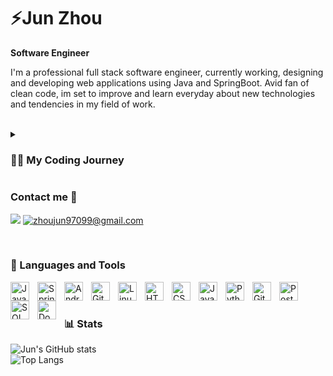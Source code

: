 # ⚡Jun Zhou

**Software Engineer** 

I'm a professional full stack software engineer, currently working, designing and developing web applications using Java and SpringBoot. 
Avid fan of clean code, im set to improve and learn everyday about new technologies and tendencies in my field of work.

<br/>

<details><summary><h3>👨‍💻 My Coding Journey</h3></summary>
 
I embarked on my coding journey as a dedicated software development student, fueled by a fervent desire to delve into the intricacies of software and coding. This commitment led me to secure my initial internships in the field, where I assumed roles as a Business Intelligence Analyst and subsequently as a Java Solutions Analyst. Both experiences provided valuable insights into data processing, handling, and software architecture modeling.

Upon the successful completion of these internships and my university education, I achieved a significant milestone by securing my inaugural full-time development position as a Full Stack Software Developer at my current company. In this role, my team and I actively engage in the entire lifecycle of web application development, employing Java and SpringBoot for backend operations and harnessing JavaScript, CSS, and HTML for frontend design.

My overarching goal is continuous evolution as a software engineer, driven by a commitment to staying abreast of the latest trends and mastering new frameworks and technologies. This pursuit positions me to contribute to the creation of world-class applications and further advance my skills in the dynamic realm of software development.
</details>

<!-- Social badges section -->
<!-- Badges with custom icons - https://github.com/DenverCoder1/custom-icon-badges -->
<!-- View counter - https://github.com/DenverCoder1/Simple-View-Counter -->
### Contact me 📩


<a href="https://www.linkedin.com/in/junzh0/"><img src="https://img.shields.io/badge/Jun Zhou-0077B5?style=for-the-badge&logo=linkedIn&logoColor=white"></a>     [![zhoujun97099@gmail.com](https://img.shields.io/badge/Gmail-D14836?style=for-the-badge&logo=gmail&logoColor=white)](mailto:zhoujun97099@gmail.com) 





<br/>

### 🧰 Languages and Tools

<img align="left" alt="Java" width="30px" style="padding-right:10px;" src="https://cdn.jsdelivr.net/gh/devicons/devicon/icons/java/java-original.svg"/>
<img align="left" alt="Spring" width="30px" style="padding-right:10px;" src="https://cdn.jsdelivr.net/gh/devicons/devicon/icons/spring/spring-original.svg" />
<img align="left" alt="Android" width="30px" style="padding-right:10px;"   src="https://cdn.jsdelivr.net/gh/devicons/devicon@latest/icons/android/android-original.svg" />
<img align="left" alt="Git" width="30px" style="padding-right:10px;" src="https://cdn.jsdelivr.net/gh/devicons/devicon/icons/git/git-original.svg" />
<img align="left" alt="Linux" width="30px" style="padding-right:10px;" src="https://cdn.jsdelivr.net/gh/devicons/devicon/icons/linux/linux-original.svg" />
<img align="left" alt="HTML" width="30px" style="padding-right:10px;" src="https://cdn.jsdelivr.net/gh/devicons/devicon/icons/html5/html5-plain.svg" />
<img align="left" alt="CSS" width="30px" style="padding-right:10px;" src="https://cdn.jsdelivr.net/gh/devicons/devicon/icons/css3/css3-plain.svg" />
<img align="left" alt="JavaScript" width="30px" style="padding-right:10px;" src="https://cdn.jsdelivr.net/gh/devicons/devicon/icons/javascript/javascript-plain.svg" />
<img align="left" alt="Python" width="30px" style="padding-right:10px;" src="https://cdn.jsdelivr.net/gh/devicons/devicon/icons/python/python-plain.svg" />
<img align="left" alt="GitHub" width="30px" style="padding-right:10px;" src="https://cdn.jsdelivr.net/gh/devicons/devicon/icons/github/github-original.svg" />
<img align="left" alt="Postman" width="30px" style="padding-right:10px;" src="https://cdn.jsdelivr.net/gh/devicons/devicon@latest/icons/postman/postman-original.svg" />
<img align="left" alt="SQL" width="30px" style="padding-right:10px;" src="https://cdn.jsdelivr.net/gh/devicons/devicon@latest/icons/azuresqldatabase/azuresqldatabase-original.svg" />
<img align="left" alt="Docker" width="30px" style="padding-right:10px;" src="https://cdn.jsdelivr.net/gh/devicons/devicon@latest/icons/docker/docker-plain-wordmark.svg" />
<br />

#

### 📊 Stats

![Jun's GitHub stats](https://github-readme-stats.vercel.app/api?username=junZH0&show_icons=true&theme=dracula)
<br>
![Top Langs](https://github-readme-stats.vercel.app/api/top-langs/?username=junZH0&theme=dracula&layout=compact)


